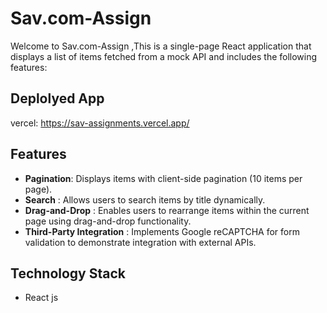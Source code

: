 
# Sav.com-Assign
Welcome to Sav.com-Assign ,This is a single-page React application that displays a list of items fetched from a mock API and includes the following features:


## Deplolyed App
vercel: https://sav-assignments.vercel.app/

## Features
- **Pagination**: Displays items with client-side pagination (10 items per page).
- **Search** : Allows users to search items by title dynamically.
- **Drag-and-Drop** : Enables users to rearrange items within the current page using drag-and-drop functionality.
- **Third-Party Integration** : Implements Google reCAPTCHA for form validation to demonstrate integration with external APIs.

## Technology Stack
- React js
